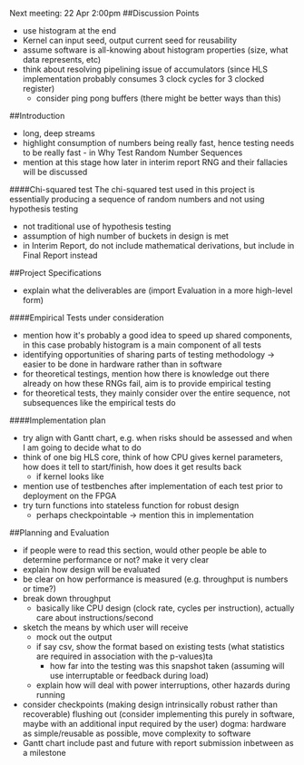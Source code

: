 Next meeting: 22 Apr 2:00pm
##Discussion Points
- use histogram at the end
- Kernel can input seed, output current seed for reusability
- assume software is all-knowing about histogram properties (size, what data represents, etc)
- think about resolving pipelining issue of accumulators (since HLS implementation probably consumes 3 clock cycles for 3 clocked register)
	- consider ping pong buffers (there might be better ways than this)

##Introduction
- long, deep streams
- highlight consumption of numbers being really fast, hence testing needs to be really fast - in Why Test Random Number Sequences
- mention at this stage how later in interim report RNG and their fallacies will be discussed

####Chi-squared test
The chi-squared test used in this project is essentially producing a sequence of random numbers and not using hypothesis testing
- not traditional use of hypothesis testing
- assumption of high number of buckets in design is met
- in Interim Report, do not include mathematical derivations, but include in Final Report instead

##Project Specifications
- explain what the deliverables are (import Evaluation in a more high-level form)

####Empirical Tests under consideration
- mention how it's probably a good idea to speed up shared components, in this case probably histogram is a main component of all tests
- identifying opportunities of sharing parts of testing methodology -> easier to be done in hardware rather than in software
- for theoretical testings, mention how there is knowledge out there already on how these RNGs fail, aim is to provide empirical testing
- for theoretical tests, they mainly consider over the entire sequence, not subsequences like the empirical tests do

####Implementation plan
- try align with Gantt chart, e.g. when risks should be assessed and when I am going to decide what to do
- think of one big HLS core, think of how CPU gives kernel parameters, how does it tell to start/finish, how does it get results back
	- if kernel looks like 
- mention use of testbenches after implementation of each test prior to deployment on the FPGA
- try turn functions into stateless function for robust design
  - perhaps checkpointable -> mention this in implementation

##Planning and Evaluation
- if people were to read this section, would other people be able to determine performance or not? make it very clear
- explain how design will be evaluated
- be clear on how performance is measured (e.g. throughput is numbers or time?)
- break down throughput
	- basically like CPU design (clock rate, cycles per instruction), actually 	care about instructions/second
- sketch the means by which user will receive
	- mock out the output
	- if say csv, show the format based on existing tests (what statistics are required in association with the p-values)ta 
		- how far into the testing was this snapshot taken 		(assuming will use interruptable or feedback during load)
	- explain how will deal with power interruptions, other hazards during running
- consider checkpoints (making design intrinsically robust rather than recoverable) flushing out (consider implementing this purely in software, maybe with an additional input required by the user) dogma: hardware as simple/reusable as possible, move complexity to software
- Gantt chart include past and future with report submission inbetween as a milestone
